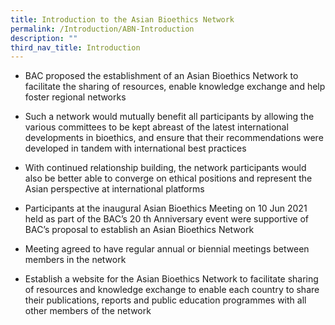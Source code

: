 ```yaml
---
title: Introduction to the Asian Bioethics Network
permalink: /Introduction/ABN-Introduction
description: ""
third_nav_title: Introduction
---
```

* BAC proposed the establishment of an Asian Bioethics Network to facilitate the sharing of
resources, enable knowledge exchange and help foster regional networks <br>

* Such a network would mutually benefit all participants by allowing the various committees to be kept abreast of the latest international developments in bioethics, and ensure that their
recommendations were developed in tandem with international best practices <br>

* With continued relationship building, the network participants would also be better able to
converge on ethical positions and represent the Asian perspective at international platforms<br>

* Participants at the inaugural Asian Bioethics Meeting on 10 Jun 2021 held as part
of the BAC’s 20 th Anniversary event were supportive of BAC’s proposal to
establish an Asian Bioethics Network<br>

* Meeting agreed to have regular annual or biennial meetings between members in the network<br>

* Establish a website for the Asian Bioethics Network to facilitate sharing of resources
and knowledge exchange to enable each country to share their publications, reports
and public education programmes with all other members of the network<br>